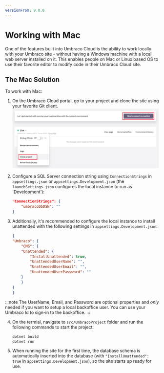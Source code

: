 ```yaml
---
versionFrom: 9.0.0
---
```


# Working with Mac

One of the features built into Umbraco Cloud is the ability to work locally with your Umbraco site - without having a Windows machine with a local web server installed on it. This enables people on Mac or Linux based OS to use their favorite editor to modify code in their Umbraco Cloud site.

## The Mac Solution

To work with Mac:

1. On the Umbraco Cloud portal, go to your project and clone the site using your favorite Git client.
    ![Clone Project](images/clone-project.png)

2. Configure a SQL Server connection string using `ConnectionStrings` in `appsettings.json` or `appsettings.Development.json` (the `launchSettings.json` configures the local instance to run as 'Development'):

    ```json
    "ConnectionStrings": {
        "umbracoDbDSN": ""
    }
    ```

3. Additionally, it's recommended to configure the local instance to install unattended with the following settings in `appsettings.Development.json`:

    ```json
    {
    "Umbraco": {
        "CMS": {
        "Unattended": {
            "InstallUnattended": true,
            "UnattendedUserName": "",
            "UnattendedUserEmail": "",
            "UnattendedUserPassword": ""
        }
        }
    }
    }
    ```

:::note
The UserName, Email, and Password are optional properties and *only* needed if you want to setup a local backoffice user. You can use your Umbraco Id to sign-in to the backoffice.
:::

4. On the termial, navigate to `src/UmbracoProject` folder and run the following commands to start the project:

    ```cli
    dotnet build
    dotnet run
    ```

5. When running the site for the first time, the database schema is automatically inserted into the database (with `"InstallUnattended": true` in `appsettings.Development.json`), so the site starts up ready for use.
